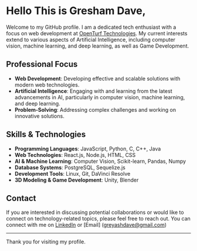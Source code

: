 # Hello This is Gresham Dave,

Welcome to my GitHub profile. I am a dedicated tech enthusiast with a focus on web development at [OpenTurf Technologies](https://www.openturf.in/). My current interests extend to various aspects of Artificial Intelligence, including computer vision, machine learning, and deep learning, as well as Game Development.

## Professional Focus

- **Web Development**: Developing effective and scalable solutions with modern web technologies.
- **Artificial Intelligence**: Engaging with and learning from the latest advancements in AI, particularly in computer vision, machine learning, and deep learning.
- **Problem-Solving**: Addressing complex challenges and working on innovative solutions.

## Skills & Technologies

- **Programming Languages**: JavaScript, Python, C, C++, Java
- **Web Technologies**: React.js, Node.js, HTML, CSS
- **AI & Machine Learning**: Computer Vision, Scikit-learn, Pandas, Numpy
- **Database Systems**: PostgreSQL, Sequelize.js
- **Development Tools**: Linux, Git, DaVinci Resolve
- **3D Modeling & Game Development**: Unity, Blender

## Contact

If you are interested in discussing potential collaborations or would like to connect on technology-related topics, please feel free to reach out. You can connect with me on [LinkedIn](https://www.linkedin.com/in/gresham-dave/) or [Email] (greyashdave@gmail.com)

---

Thank you for visiting my profile.
